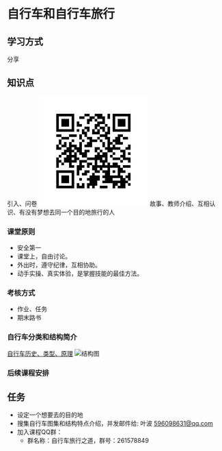 # 自行车和自行车旅行

## 学习方式
分享
## 知识点
引入、问卷
![问卷二维码](./images/zbt-surevy-qrcode.png)
故事、教师介绍、互相认识、有没有梦想去同一个目的地旅行的人

### 课堂原则
* 安全第一
* 课堂上，自由讨论。
* 外出时，遵守纪律，互相协助。
* 动手实操、真实体验，是掌握技能的最佳方法。

### 考核方式
* 作业、任务
* 期末路书

### 自行车分类和结构简介
[自行车历史、类型、原理](https://en.wikipedia.org/wiki/Bicycle)
![结构图](https://upload.wikimedia.org/wikipedia/commons/8/8a/Bicycle_diagram-en.svg)

### 后续课程安排

## 任务
- 设定一个想要去的目的地
- 搜集自行车图集和结构特点介绍，并发邮件给: 叶波 596098631@qq.com
- 加入课程QQ群：
  * 群名称：自行车旅行之道，群号：261578849
